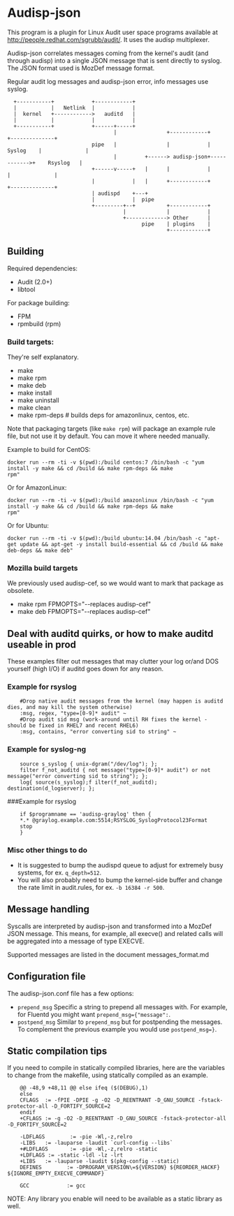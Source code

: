 # Audisp-json

This program is a plugin for Linux Audit user space programs available at <http://people.redhat.com/sgrubb/audit/>.
It uses the audisp multiplexer.

Audisp-json correlates messages coming from the kernel's audit (and through audisp) into a single JSON message that is
sent directly to syslog.
The JSON format used is MozDef message format.

Regular audit log messages and audisp-json error, info messages use syslog.

```
  +-----------+            +------------+
  |           |   Netlink  |            |
  |  kernel   +------------>   auditd   |
  |           |            |            |
  +-----------+            +------+-----+
                                  |                +------------+             +--------------+
                           pipe   |                |            |   Syslog    |              |
                                  |         +------> audisp-json+------------>+    Rsyslog   |
                           +------v-----+   |      |            |             |              |
                           |            |   |      +------------+             +--------------+
                           | audispd    +---+
                           |            |  pipe
                           +---------+--+          +------------+
                                     |             |            |
                                     +-------------> Other      |
                                           pipe    | plugins    |
                                                   +------------+

```
## Building

Required dependencies:
- Audit (2.0+)
- libtool

For package building:
- FPM
- rpmbuild (rpm)

### Build targets:
They're self explanatory.

- make
- make rpm
- make deb
- make install
- make uninstall
- make clean
- make rpm-deps # builds deps for amazonlinux, centos, etc.

Note that packaging targets (like `make rpm`) will package an example rule file, but not use it by default. You can move
it where needed manually.


Example to build for CentOS:
```
docker run --rm -ti -v $(pwd):/build centos:7 /bin/bash -c "yum install -y make && cd /build && make rpm-deps && make
rpm"
```

Or for AmazonLinux:
```
docker run --rm -ti -v $(pwd):/build amazonlinux /bin/bash -c "yum install -y make && cd /build && make rpm-deps && make
rpm"
```

Or for Ubuntu:
```
docker run --rm -ti -v $(pwd):/build ubuntu:14.04 /bin/bash -c "apt-get update && apt-get -y install build-essential && cd /build && make deb-deps && make deb"
```

### Mozilla build targets
We previously used audisp-cef, so we would want to mark that package as obsolete.

- make rpm FPMOPTS="--replaces audisp-cef"
- make deb FPMOPTS="--replaces audisp-cef"

## Deal with auditd quirks, or how to make auditd useable in prod

These examples filter out messages that may clutter your log or/and DOS yourself (high I/O) if auditd goes
down for any reason.

### Example for rsyslog

```
    #Drop native audit messages from the kernel (may happen is auditd dies, and may kill the system otherwise)
    :msg, regex, "type=[0-9]* audit" ~
    #Drop audit sid msg (work-around until RH fixes the kernel - should be fixed in RHEL7 and recent RHEL6)
    :msg, contains, "error converting sid to string" ~
```

### Example for syslog-ng

```
    source s_syslog { unix-dgram("/dev/log"); };
    filter f_not_auditd { not message("type=[0-9]* audit") or not message("error converting sid to string"); };
    log{ source(s_syslog);f ilter(f_not_auditd); destination(d_logserver); };
```
###Example for rsyslog

```
    if $programname == 'audisp-graylog' then {
    *.* @graylog.example.com:5514;RSYSLOG_SyslogProtocol23Format
    stop
    }
```
### Misc other things to do

- It is suggested to bump the audispd queue to adjust for extremely busy systems, for ex. `q_depth=512`.
- You will also probably need to bump the kernel-side buffer and change the rate limit in audit.rules, for ex. `-b 16384
  -r 500`.

## Message handling

Syscalls are interpreted by audisp-json and transformed into a MozDef JSON message.
This means, for example, all execve() and related calls will be aggregated into a message of type EXECVE.

Supported messages are listed in the document messages_format.md

## Configuration file

The audisp-json.conf file has a few options:
- `prepend_msg` Specific a string to prepend all messages with. For example, for Fluentd you might want
  `prepend_msg={"message":`.
- `postpend_msg` Similar to `prepend_msg` but for postpending the messages. To complement the previous example you would
  use `postpend_msg=}`.

## Static compilation tips
If you need to compile in statically compiled libraries, here are the variables to change from the makefile,
using statically compiled as an example.

```
    @@ -48,9 +48,11 @@ else ifeq ($(DEBUG),1)
    else
    CFLAGS  := -fPIE -DPIE -g -O2 -D_REENTRANT -D_GNU_SOURCE -fstack-protector-all -D_FORTIFY_SOURCE=2
    endif
    +CFLAGS := -g -O2 -D_REENTRANT -D_GNU_SOURCE -fstack-protector-all -D_FORTIFY_SOURCE=2

    -LDFLAGS        := -pie -Wl,-z,relro
    -LIBS   := -lauparse -laudit `curl-config --libs`
    +#LDFLAGS       := -pie -Wl,-z,relro -static
    +LDFLAGS := -static -ldl -lz -lrt
    +LIBS   := -lauparse -laudit $(pkg-config --static)
    DEFINES        := -DPROGRAM_VERSION\=${VERSION} ${REORDER_HACKF} ${IGNORE_EMPTY_EXECVE_COMMANDF}

    GCC            := gcc
```

NOTE: Any library you enable will need to be available as a static library as well.
